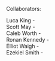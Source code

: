 Collaborators:

Luca King -   
Scott May -   
Caleb Worth -   
Ronan Kennedy -   
Elliot Waigh -    
Ezekiel Smith -   